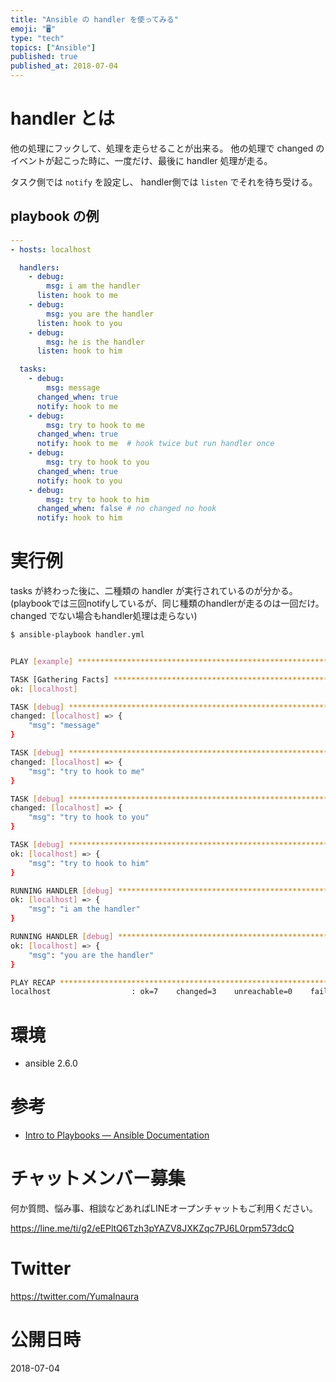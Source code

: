 ```yaml
---
title: "Ansible の handler を使ってみる"
emoji: "🖥"
type: "tech"
topics: ["Ansible"]
published: true
published_at: 2018-07-04
---
```


# handler とは

他の処理にフックして、処理を走らせることが出来る。
他の処理で changed のイベントが起こった時に、一度だけ、最後に handler 処理が走る。

タスク側では `notify` を設定し、 handler側では `listen` でそれを待ち受ける。

## playbook の例

```yaml:handler.yml
---
- hosts: localhost

  handlers:
    - debug:
        msg: i am the handler
      listen: hook to me
    - debug:
        msg: you are the handler
      listen: hook to you
    - debug:
        msg: he is the handler
      listen: hook to him

  tasks:
    - debug:
        msg: message
      changed_when: true
      notify: hook to me
    - debug: 
        msg: try to hook to me
      changed_when: true
      notify: hook to me  # hook twice but run handler once
    - debug:
        msg: try to hook to you
      changed_when: true
      notify: hook to you
    - debug:
        msg: try to hook to him
      changed_when: false # no changed no hook
      notify: hook to him
```

# 実行例

tasks が終わった後に、二種類の handler が実行されているのが分かる。
(playbookでは三回notifyしているが、同じ種類のhandlerが走るのは一回だけ。changed でない場合もhandler処理は走らない)

```bash
$ ansible-playbook handler.yml


PLAY [example] *****************************************************************

TASK [Gathering Facts] *********************************************************
ok: [localhost]

TASK [debug] *******************************************************************
changed: [localhost] => {
    "msg": "message"
}

TASK [debug] *******************************************************************
changed: [localhost] => {
    "msg": "try to hook to me"
}

TASK [debug] *******************************************************************
changed: [localhost] => {
    "msg": "try to hook to you"
}

TASK [debug] *******************************************************************
ok: [localhost] => {
    "msg": "try to hook to him"
}

RUNNING HANDLER [debug] ********************************************************
ok: [localhost] => {
    "msg": "i am the handler"
}

RUNNING HANDLER [debug] ********************************************************
ok: [localhost] => {
    "msg": "you are the handler"
}

PLAY RECAP *********************************************************************
localhost                  : ok=7    changed=3    unreachable=0    failed=0   


```


# 環境

- ansible 2.6.0

# 参考

- [Intro to Playbooks — Ansible Documentation](https://docs.ansible.com/ansible/devel/user_guide/playbooks_intro.html#handlers-running-operations-on-change)








<!-- Update From Qiita API -->

# チャットメンバー募集


何か質問、悩み事、相談などあればLINEオープンチャットもご利用ください。

https://line.me/ti/g2/eEPltQ6Tzh3pYAZV8JXKZqc7PJ6L0rpm573dcQ





# Twitter


https://twitter.com/YumaInaura


<!-- Update From Qiita API -->



# 公開日時

2018-07-04
